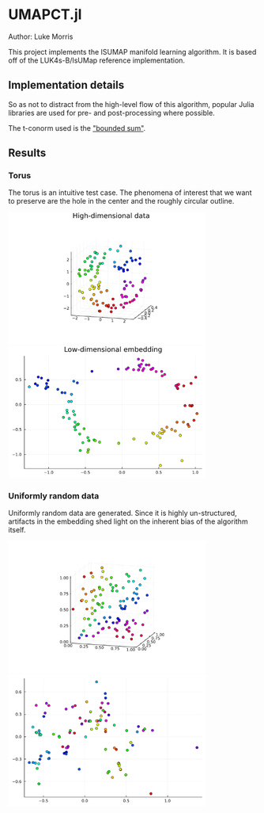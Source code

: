 # UMAPCT.jl
Author: Luke Morris

This project implements the ISUMAP manifold learning algorithm. It is based off of the LUK4s-B/IsUMap reference implementation.

## Implementation details

So as not to distract from the high-level flow of this algorithm, popular Julia libraries are used for pre- and post-processing where possible.

The t-conorm used is the ["bounded sum"](https://en.wikipedia.org/wiki/T-norm#Examples_of_t-conorms).

## Results

### Torus

The torus is an intuitive test case. The phenomena of interest that we want to preserve are the hole in the center and the roughly circular outline.
<p float="left">
  <img src='./torus_highdim_k8.png' width='400' alt='High-dimensional embedding of the torus'>
  <img src='./torus_embedding_k8.png' width='400' alt='High-dimensional embedding of the torus'>
</p>

### Uniformly random data

Uniformly random data are generated. Since it is highly un-structured, artifacts in the embedding shed light on the inherent bias of the algorithm itself.
<p float="left">
  <img src='./random_highdim_k8.png' width='400' alt='High-dimensional embedding of random data'>
  <img src='./random_embedding_k8.png' width='400' alt='High-dimensional embedding of random data'>
</p>
